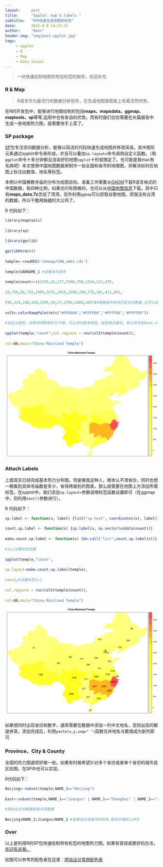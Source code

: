 ```yaml
---
layout:     post
title:      "Spplot: map & labels "
subtitle:   "R中快速生成地图和标签"
date:       2015-4-9 14:23:22
author:     "Dann"
header-img: "img/post-spplot.jpg"
tags:
     - spplot
     - R
     - Map
     - Data Visual
---
```


> 一份快速绘制地图并附加标签的指导，欢迎补充

###  R & Map   

>R语言作为最流行的数据分析软件，在生成地图类图表上有着天然优势。

在R的开发包中，能够进行地图绘制的包括**maps、mapsdata、ggmap、maptools、sp**等等,运用中也有各自的优势。而有时我们仅仅需要在长篇报告中生成一些地图热力图，就需要快手上菜了。

###  SP package
<a href="https://cran.r-project.org/web/packages/sp/index.html">SP</a>包专注空间数据分析，能够以简洁的代码快速生成地图并修改简易。其中图形元素通过spplot命令来形成，并且可以叠加`sp.layout=`命令调用自定义函数。（用`ggplot`命令十多分钟都没渲染好的地图`spplot`十秒就搞定了。也可能是我mac有毛病吧）本文使用中国地图数据来制作一些全国和省市的地理图，并解决如何在地图上标注出数值、地名等标签。

本例以中国佛教寺庙的分布为绘图目标。准备工作需要从<a href="http://gadm.org/">GADM</a>下载R语言格式的中国数据，有四种比例。如果访问有困难的，也可以从<a href="http://pan.baidu.com/s/1eROX0zS">中国地图信息</a>下载。其中只有**maps_data.7z**含括了湾湾。另外利用`ggmap`可以抓取谷歌地图。但我没有台湾的数据，所以干脆用缺腿的大公鸡了。

R 代码如下：

```r
library(maptools)

library(sp)

library(gpclib)

gpclibPermit() 

temple<-readRDS('chnmap/CHN_adm1.rds')

temple$VARNAME_1 #查看省市排序

temple$count<-c(1335,26,277,3396,756,1554,221,475,

20,756,86,715,1995,3231,1016,3260,204,735,301,411,801,

595,214,108,439,2195,19,57,1786,2609,4057)#根据省市排序匹配对应数量,也可以调用其他数组

col5<-colorRampPalette(c("#FF6666","#FFFF00","#FFFF66","#FFFF99")) 

#自定义配色，如果觉得颜色区分不够，可以添加更多颜色。配色表见最后。默认命令如heat.colors,etc.

spplot(temple,"count",col.regions = rev(col5(temple$count)),

col=NA,main="China Mainland Temple")
```

![China Mainland Temple](/img/Rplot39.png)

###  Attach Labels
上面其实已经完成基本热力分布图。但是像我这种人，根本认不清省份，同时也想一眼看到具体寺庙数是多少，省得再做别的图表。那么就需要在地图上方添加所需标签。在spplot中，我们添加`sp.layout=`参数调用标签函数设置即可（在ggmap中，则利用`text()`参数进行）。

R 代码如下：

```r
sp.label <- function(x, label) {list("sp.text", coordinates(x), label)}

count.sp.label <- function(x) {sp.label(x, as.vector(x@data$count))}

make.count.sp.label <- function(x) {do.call("list",count.sp.label(x))}

#以上设置标签函数
 
spplot(temple,"count",

sp.layout=make.count.sp.label(temple),

cex=2,#设置标签大小

col.regions = rev(col5(temple$count)),

col=NA,main="China Mainland Temple")
```

![China Mainland Temple](/img/Rplot38.png)

如果想同时出现省份和数字，通常需要在数据中添加一列中文地名，否则出现的都是拼音。添加完成后，利用`paste(x,y,seq=" ")`函数合并地名与数值成为新列即可.

### Province、City & County
全国的热力图通常好做一些。如果有时候希望针对多个省份或者单个省份的城市县区绘图，在SP中也可以实现。

R代码如下：

```r
Beijing<-subset(temple,NAME_1=="Beijing")

East<-subset(temple,NAME_1=="Jiangsu" | NAME_1=="Shanghai" | NAME_1=="Zhejiang")

#调出北京的数据或者东部数据

Beijing$NAME_2;Jiangsu$NAME_2 #查看各区或者市的排序,剩余步骤如上所示
```

### Over
以上是利用R的SP包快速绘制带有标签的地图热力图。如果有错误或更好的办法，<a href="mailto:dannsaoyou@gmail.com">欢迎告诉我。</a>

绘图可以参考的配色表在这里：<a href="http://tool.c7sky.com/webcolor/">网站设计常用配色表</a>